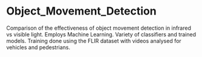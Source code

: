 # Object_Movement_Detection
Comparison of the effectiveness of object movement detection in infrared vs visible light. Employs Machine Learning. Variety of classifiers and trained models.  Training done using the FLIR dataset with videos analysed for vehicles and pedestrians.
